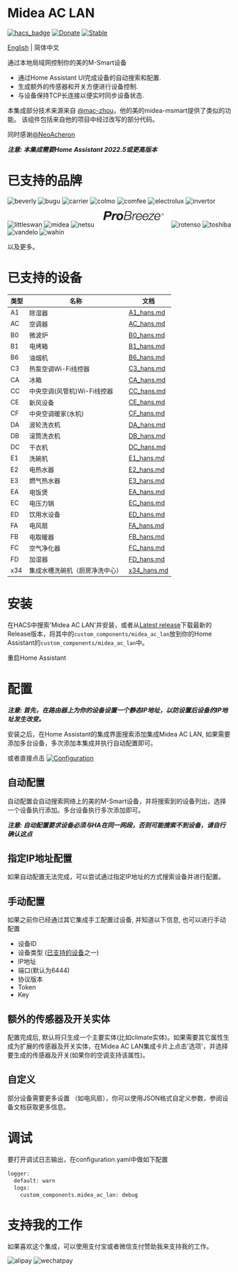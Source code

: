 # Midea AC LAN
[![hacs_badge](https://img.shields.io/badge/HACS-Default-orange.svg)](https://github.com/hacs/integration)
[![Donate](https://img.shields.io/badge/donate-BuyMeCoffee-yellow.svg)](https://www.buymeacoffee.com/georgezhao2010)
[![Stable](https://img.shields.io/github/v/release/georgezhao2010/midea_ac_lan)](https://github.com/georgezhao2010/midea_ac_lan/releases/latest)

[English](README.md) | 简体中文

通过本地局域网控制你的美的M-Smart设备

- 通过Home Assistant UI完成设备的自动搜索和配置.
- 生成额外的传感器和开关方便进行设备控制.
- 与设备保持TCP长连接以便实时同步设备状态.

本集成部分技术来源来自 [@mac-zhou](https://github.com/mac-zhou/midea-msmart)，他的美的midea-msmart提供了类似的功能。 该组件包括来自他的项目中经过改写的部分代码。

同时感谢[@NeoAcheron](https://github.com/NeoAcheron/midea-ac-py)

***注意: 本集成需要Home Assistant 2022.5或更高版本***

# 已支持的品牌

![beverly](brands/beverly.png) ![bugu](brands/bugu.png) ![carrier](brands/carrier.png)  ![colmo](brands/colmo.png) ![comfee](brands/comfee.png) ![electrolux](brands/electrolux.png) ![invertor](brands/invertor.png) ![littleswan](brands/littleswan.png) ![midea](brands/midea.png) ![netsu](brands/netsu.png) ![ProBreeze](brands/probreeze.png) ![rotenso](brands/rotenso.png) ![toshiba](brands/toshiba.png) ![vandelo](brands/vandelo.png) ![wahin](brands/wahin.png) 

以及更多。

# 已支持的设备

 类型 | 名称 |文档
 --- | --- | ---
 A1 | 除湿器 | [A1_hans.md](doc/A1_hans.md)
 AC | 空调器 | [AC_hans.md](doc/AC_hans.md)
 B0 | 微波炉 | [B0_hans.md](doc/B0_hans.md)
 B1 | 电烤箱 | [B1_hans.md](doc/B1_hans.md)
 B6 | 油烟机 | [B6_hans.md](doc/B6_hans.md)
 C3 | 热泵空调Wi-Fi线控器 | [C3_hans.md](doc/C3_hans.md)
 CA | 冰箱 | [CA_hans.md](doc/CA_hans.md)
 CC | 中央空调(风管机)Wi-Fi线控器 | [CC_hans.md](doc/CC_hans.md)
 CE | 新风设备 | [CE_hans.md](doc/CE_hans.md)
 CF | 中央空调暖家(水机) | [CF_hans.md](doc/CF_hans.md)
 DA | 波轮洗衣机 | [DA_hans.md](doc/DA_hans.md)
 DB | 滚筒洗衣机 | [DB_hans.md](doc/DB_hans.md)
 DC | 干衣机 | [DC_hans.md](doc/DC_hans.md)
 E1 | 洗碗机 | [E1_hans.md](doc/E1_hans.md)
 E2 | 电热水器 | [E2_hans.md](doc/E2_hans.md)
 E3 | 燃气热水器 | [E3_hans.md](doc/E3_hans.md)
 EA | 电饭煲 | [EA_hans.md](doc/EA_hans.md)
 EC | 电压力锅 | [EC_hans.md](doc/EC_hans.md)
 ED | 饮用水设备 | [ED_hans.md](doc/ED_hans.md)
 FA | 电风扇 | [FA_hans.md](doc/FA_hans.md)
 FB | 电取暖器 | [FB_hans.md](doc/FB_hans.md)
 FC | 空气净化器 | [FC_hans.md](doc/FC_hans.md)
 FD | 加湿器 | [FD_hans.md](doc/FD_hans.md)
 x34 | 集成水槽洗碗机（厨房净洗中心） | [x34_hans.md](doc/x34_hans.md)

# 安装
在HACS中搜索'Midea AC LAN'并安装，或者从[Latest release](https://github.com/georgezhao2010/midea_ac_lan/releases/latest)下载最新的Release版本，将其中的`custom_components/midea_ac_lan`放到你的Home Assistant的`custom_components/midea_ac_lan`中。

重启Home Assistant

# 配置
***注意: 首先，在路由器上为你的设备设置一个静态IP地址，以防设置后设备的IP地址发生改变。***

安装之后，在Home Assistant的集成界面搜索添加集成Midea AC LAN, 如果需要添加多台设备，多次添加本集成并执行自动配置即可。

或者直接点击 [![Configuration](https://my.home-assistant.io/badges/config_flow_start.svg)](https://my.home-assistant.io/redirect/config_flow_start?domain=midea_ac_lan)

## 自动配置
自动配置会自动搜索网络上的美的M-Smart设备，并将搜索到的设备列出，选择一个设备执行添加。多台设备执行多次添加即可。

***注意: 自动配置要求设备必须与HA在同一网段，否则可能搜索不到设备，请自行确认这点***

## 指定IP地址配置
如果自动配置无法完成，可以尝试通过指定IP地址的方式搜索设备并进行配置。

## 手动配置
如果之前你已经通过其它集成手工配置过设备, 并知道以下信息, 也可以进行手动配置
- 设备ID
- 设备类型 ([已支持的设备](README_hans.md#%E5%B7%B2%E6%94%AF%E6%8C%81%E7%9A%84%E8%AE%BE%E5%A4%87)之一)
- IP地址
- 端口(默认为6444)
- 协议版本
- Token
- Key


## 额外的传感器及开关实体
配置完成后, 默认将只生成一个主要实体(比如climate实体)。如果需要其它属性生成为扩展的传感器及开关实体，在Midea AC LAN集成卡片上点击'选项'，并选择要生成的传感器及开关(如果你的空调支持该属性)。

## 自定义
部分设备需要更多设置 （如电风扇），你可以使用JSON格式自定义参数，参阅设备文档获取更多信息。

# 调试
要打开调试日志输出，在configuration.yaml中做如下配置
```
logger:
  default: warn
  logs:
    custom_components.midea_ac_lan: debug
```

# 支持我的工作
如果喜欢这个集成，可以使用支付宝或者微信支付赞助我来支持我的工作。

![alipay](doc/images/alipay.png) ![wechatpay](doc/images/wechatpay.png) 